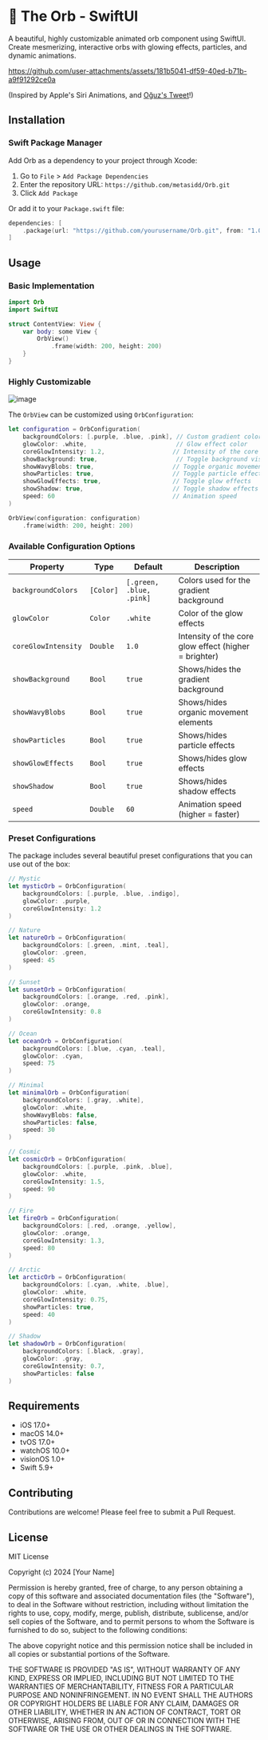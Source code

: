 # 🔮 The Orb - SwiftUI

A beautiful, highly customizable animated orb component using SwiftUI. Create mesmerizing, interactive orbs with glowing effects, particles, and dynamic animations.

https://github.com/user-attachments/assets/181b5041-df59-40ed-b71b-a9f91292ce0a

(Inspired by Apple's Siri Animations, and [Oğuz's Tweet](https://x.com/oguzyagizkara/status/1853758448166453708)!)

## Installation

### Swift Package Manager

Add Orb as a dependency to your project through Xcode:

1. Go to `File` > `Add Package Dependencies`
2. Enter the repository URL: `https://github.com/metasidd/Orb.git`
3. Click `Add Package`

Or add it to your `Package.swift` file:

```swift
dependencies: [
    .package(url: "https://github.com/yourusername/Orb.git", from: "1.0.0")
]
```

## Usage

### Basic Implementation

```swift
import Orb
import SwiftUI

struct ContentView: View {
    var body: some View {
        OrbView()
            .frame(width: 200, height: 200)
    }
}
```

### Highly Customizable

![image](https://github.com/user-attachments/assets/4b51ca16-889b-4a0a-80e5-9256c51825b8)

The `OrbView` can be customized using `OrbConfiguration`:


```swift
let configuration = OrbConfiguration(
    backgroundColors: [.purple, .blue, .pink], // Custom gradient colors
    glowColor: .white,                         // Glow effect color
    coreGlowIntensity: 1.2,                   // Intensity of the core glow
    showBackground: true,                      // Toggle background visibility
    showWavyBlobs: true,                      // Toggle organic movement elements
    showParticles: true,                      // Toggle particle effects
    showGlowEffects: true,                    // Toggle glow effects
    showShadow: true,                         // Toggle shadow effects
    speed: 60                                 // Animation speed
)

OrbView(configuration: configuration)
    .frame(width: 200, height: 200)
```

### Available Configuration Options

| Property | Type | Default | Description |
|----------|------|---------|-------------|
| `backgroundColors` | `[Color]` | `[.green, .blue, .pink]` | Colors used for the gradient background |
| `glowColor` | `Color` | `.white` | Color of the glow effects |
| `coreGlowIntensity` | `Double` | `1.0` | Intensity of the core glow effect (higher = brighter) |
| `showBackground` | `Bool` | `true` | Shows/hides the gradient background |
| `showWavyBlobs` | `Bool` | `true` | Shows/hides organic movement elements |
| `showParticles` | `Bool` | `true` | Shows/hides particle effects |
| `showGlowEffects` | `Bool` | `true` | Shows/hides glow effects |
| `showShadow` | `Bool` | `true` | Shows/hides shadow effects |
| `speed` | `Double` | `60` | Animation speed (higher = faster) |

### Preset Configurations

The package includes several beautiful preset configurations that you can use out of the box:

```swift
// Mystic
let mysticOrb = OrbConfiguration(
    backgroundColors: [.purple, .blue, .indigo],
    glowColor: .purple,
    coreGlowIntensity: 1.2
)

// Nature
let natureOrb = OrbConfiguration(
    backgroundColors: [.green, .mint, .teal],
    glowColor: .green,
    speed: 45
)

// Sunset
let sunsetOrb = OrbConfiguration(
    backgroundColors: [.orange, .red, .pink],
    glowColor: .orange,
    coreGlowIntensity: 0.8
)

// Ocean
let oceanOrb = OrbConfiguration(
    backgroundColors: [.blue, .cyan, .teal],
    glowColor: .cyan,
    speed: 75
)

// Minimal
let minimalOrb = OrbConfiguration(
    backgroundColors: [.gray, .white],
    glowColor: .white,
    showWavyBlobs: false,
    showParticles: false,
    speed: 30
)

// Cosmic
let cosmicOrb = OrbConfiguration(
    backgroundColors: [.purple, .pink, .blue],
    glowColor: .white,
    coreGlowIntensity: 1.5,
    speed: 90
)

// Fire
let fireOrb = OrbConfiguration(
    backgroundColors: [.red, .orange, .yellow],
    glowColor: .orange,
    coreGlowIntensity: 1.3,
    speed: 80
)

// Arctic
let arcticOrb = OrbConfiguration(
    backgroundColors: [.cyan, .white, .blue],
    glowColor: .white,
    coreGlowIntensity: 0.75,
    showParticles: true,
    speed: 40
)

// Shadow
let shadowOrb = OrbConfiguration(
    backgroundColors: [.black, .gray],
    glowColor: .gray,
    coreGlowIntensity: 0.7,
    showParticles: false
)
```

## Requirements

- iOS 17.0+
- macOS 14.0+
- tvOS 17.0+
- watchOS 10.0+
- visionOS 1.0+
- Swift 5.9+

## Contributing

Contributions are welcome! Please feel free to submit a Pull Request.

## License

MIT License

Copyright (c) 2024 [Your Name]

Permission is hereby granted, free of charge, to any person obtaining a copy
of this software and associated documentation files (the "Software"), to deal
in the Software without restriction, including without limitation the rights
to use, copy, modify, merge, publish, distribute, sublicense, and/or sell
copies of the Software, and to permit persons to whom the Software is
furnished to do so, subject to the following conditions:

The above copyright notice and this permission notice shall be included in all
copies or substantial portions of the Software.

THE SOFTWARE IS PROVIDED "AS IS", WITHOUT WARRANTY OF ANY KIND, EXPRESS OR
IMPLIED, INCLUDING BUT NOT LIMITED TO THE WARRANTIES OF MERCHANTABILITY,
FITNESS FOR A PARTICULAR PURPOSE AND NONINFRINGEMENT. IN NO EVENT SHALL THE
AUTHORS OR COPYRIGHT HOLDERS BE LIABLE FOR ANY CLAIM, DAMAGES OR OTHER
LIABILITY, WHETHER IN AN ACTION OF CONTRACT, TORT OR OTHERWISE, ARISING FROM,
OUT OF OR IN CONNECTION WITH THE SOFTWARE OR THE USE OR OTHER DEALINGS IN THE
SOFTWARE.
